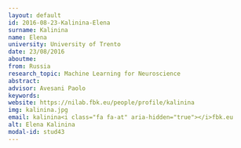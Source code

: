 ```yaml
---
layout: default 
id: 2016-08-23-Kalinina-Elena
surname: Kalinina
name: Elena
university: University of Trento
date: 23/08/2016
aboutme: 
from: Russia
research_topic: Machine Learning for Neuroscience
abstract: 
advisor: Avesani Paolo
keywords: 
website: https://nilab.fbk.eu/people/profile/kalinina
img: kalinina.jpg
email: kalinina<i class="fa fa-at" aria-hidden="true"></i>fbk.eu
alt: Elena Kalinina
modal-id: stud43
---
```

